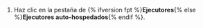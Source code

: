 1. Haz clic en la pestaña de {% ifversion fpt %}**Ejecutores**{% else %}**Ejecutores auto-hospedados**{% endif %}.
